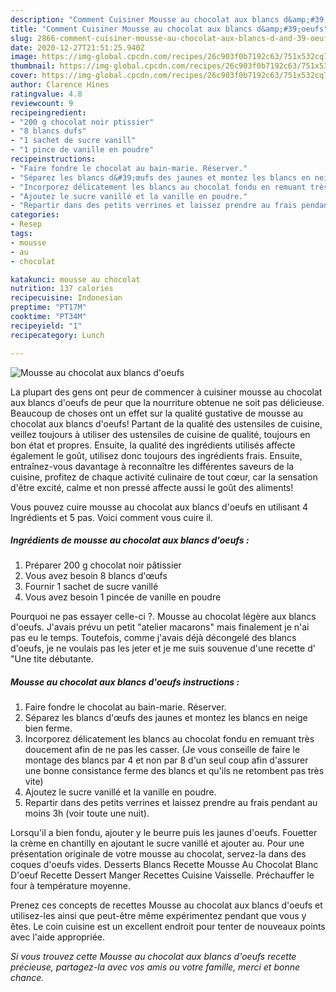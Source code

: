 ```yaml
---
description: "Comment Cuisiner Mousse au chocolat aux blancs d&amp;#39;oeufs"
title: "Comment Cuisiner Mousse au chocolat aux blancs d&amp;#39;oeufs"
slug: 2866-comment-cuisiner-mousse-au-chocolat-aux-blancs-d-and-39-oeufs
date: 2020-12-27T21:51:25.940Z
image: https://img-global.cpcdn.com/recipes/26c903f0b7192c63/751x532cq70/mousse-au-chocolat-aux-blancs-doeufs-photo-principale-de-la-recette.jpg
thumbnail: https://img-global.cpcdn.com/recipes/26c903f0b7192c63/751x532cq70/mousse-au-chocolat-aux-blancs-doeufs-photo-principale-de-la-recette.jpg
cover: https://img-global.cpcdn.com/recipes/26c903f0b7192c63/751x532cq70/mousse-au-chocolat-aux-blancs-doeufs-photo-principale-de-la-recette.jpg
author: Clarence Hines
ratingvalue: 4.8
reviewcount: 9
recipeingredient:
- "200 g chocolat noir ptissier"
- "8 blancs dufs"
- "1 sachet de sucre vanill"
- "1 pince de vanille en poudre"
recipeinstructions:
- "Faire fondre le chocolat au bain-marie. Réserver."
- "Séparez les blancs d&#39;œufs des jaunes et montez les blancs en neige bien ferme."
- "Incorporez délicatement les blancs au chocolat fondu en remuant très doucement afin de ne pas les casser. (Je vous conseille de faire le montage des blancs par 4 et non par 8 d&#39;un seul coup afin d&#39;assurer une bonne consistance ferme des blancs et qu&#39;ils ne retombent pas très vite)"
- "Ajoutez le sucre vanillé et la vanille en poudre."
- "Repartir dans des petits verrines et laissez prendre au frais pendant au moins 3h (voir toute une nuit)."
categories:
- Resep
tags:
- mousse
- au
- chocolat

katakunci: mousse au chocolat 
nutrition: 137 calories
recipecuisine: Indonesian
preptime: "PT17M"
cooktime: "PT34M"
recipeyield: "1"
recipecategory: Lunch

---
```



![Mousse au chocolat aux blancs d&#39;oeufs](https://img-global.cpcdn.com/recipes/26c903f0b7192c63/751x532cq70/mousse-au-chocolat-aux-blancs-doeufs-photo-principale-de-la-recette.jpg)

La plupart des gens ont peur de commencer à cuisiner mousse au chocolat aux blancs d&#39;oeufs de peur que la nourriture obtenue ne soit pas délicieuse. Beaucoup de choses ont un effet sur la qualité gustative de mousse au chocolat aux blancs d&#39;oeufs! Partant de la qualité des ustensiles de cuisine, veillez toujours à utiliser des ustensiles de cuisine de qualité, toujours en bon état et propres. Ensuite, la qualité des ingrédients utilisés affecte également le goût, utilisez donc toujours des ingrédients frais. Ensuite, entraînez-vous davantage à reconnaître les différentes saveurs de la cuisine, profitez de chaque activité culinaire de tout cœur, car la sensation d'être excité, calme et non pressé affecte aussi le goût des aliments!

<!--inarticleads1-->

Vous pouvez cuire mousse au chocolat aux blancs d&#39;oeufs en utilisant 4 Ingrédients et 5 pas. Voici comment vous cuire il.

##### Ingrédients de mousse au chocolat aux blancs d&#39;oeufs :

1. Préparer 200 g chocolat noir pâtissier
1. Vous avez besoin 8 blancs d&#39;œufs
1. Fournir 1 sachet de sucre vanillé
1. Vous avez besoin 1 pincée de vanille en poudre


Pourquoi ne pas essayer celle-ci ?. Mousse au chocolat légère aux blancs d&#39;oeufs. J&#39;avais prévu un petit &#34;atelier macarons&#34; mais finalement je n&#39;ai pas eu le temps. Toutefois, comme j&#39;avais déjà décongelé des blancs d&#39;oeufs, je ne voulais pas les jeter et je me suis souvenue d&#39;une recette d&#39; &#34;Une tite débutante. 

<!--inarticleads2-->

##### Mousse au chocolat aux blancs d&#39;oeufs instructions :

1. Faire fondre le chocolat au bain-marie. Réserver.
1. Séparez les blancs d&#39;œufs des jaunes et montez les blancs en neige bien ferme.
1. Incorporez délicatement les blancs au chocolat fondu en remuant très doucement afin de ne pas les casser. (Je vous conseille de faire le montage des blancs par 4 et non par 8 d&#39;un seul coup afin d&#39;assurer une bonne consistance ferme des blancs et qu&#39;ils ne retombent pas très vite)
1. Ajoutez le sucre vanillé et la vanille en poudre.
1. Repartir dans des petits verrines et laissez prendre au frais pendant au moins 3h (voir toute une nuit).


Lorsqu&#39;il a bien fondu, ajouter y le beurre puis les jaunes d&#39;oeufs. Fouetter la crème en chantilly en ajoutant le sucre vanillé et ajouter au. Pour une présentation originale de votre mousse au chocolat, servez-la dans des coques d&#39;oeufs vides. Desserts Blancs Recette Mousse Au Chocolat Blanc D&#39;oeuf Recette Dessert Manger Recettes Cuisine Vaisselle. Préchauffer le four à température moyenne. 

<!--inarticleads1-->

<p>
Prenez ces concepts de recettes Mousse au chocolat aux blancs d&#39;oeufs et utilisez-les ainsi que peut-être même expérimentez pendant que vous y êtes. Le coin cuisine est un excellent endroit pour tenter de nouveaux points avec l'aide appropriée.
</p>

<p>
<i>Si vous trouvez cette Mousse au chocolat aux blancs d&#39;oeufs recette précieuse, partagez-la avec vos amis ou votre famille, merci et bonne chance.</i>
</p>
